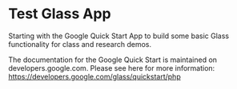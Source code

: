 Test Glass App
========================

Starting with the Google Quick Start App to build some basic Glass 
functionality for class and research demos.

The documentation for the Google Quick Start is maintained on developers.google.com.
Please see here for more information:
https://developers.google.com/glass/quickstart/php
